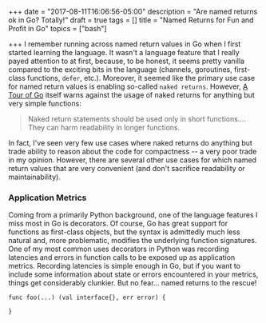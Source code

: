 +++
date = "2017-08-11T16:06:56-05:00"
description = "Are named returns ok in Go? Totally!"
draft = true
tags = []
title = "Named Returns for Fun and Profit in Go"
topics = ["bash"]

+++
I remember running across named return values in Go when I first started
learning the language.  It wasn't a language feature that I really payed
attention to at first, because, to be honest, it seems pretty vanilla compared
to the exciting bits in the language (channels, goroutines, first-class
functions, `defer`, etc.).  Moreover, it seemed like the primary use case for
named return values is enabling so-called `naked returns`.  However, [A Tour of
Go](https://tour.golang.org/basics/7) itself warns against the usage of naked
returns for anything but very simple functions:

> Naked return statements should be used only in short functions....
> They can harm readability in longer functions.

In fact, I've seen very few use cases where naked returns do anything but trade
ability to reason about the code for compactness -- a very poor trade in my
opinion.  However, there are several other use cases for which named return
values that are very convenient (and don't sacrifice readability or
maintainability).

### Application Metrics

Coming from a primarily Python background, one of the language features I miss
most in Go is decorators.  Of course, Go has great support for functions as
first-class objects, but the syntax is admittedly much less natural and, more
problematic, modifies the underlying function signatures.  One of my most
common uses decorators in Python was recording latencies and errors in function
calls to be exposed up as application metrics.  Recording latencies is simple
enough in Go, but if you want to include some information about state or errors
encountered in your metrics, things get considerably clunkier.  But no fear...
named returns to the rescue!

```golang
func foo(...) (val interface{}, err error) {

}
```
